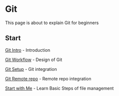 # Git

This page is about to explain Git for beginners

## Start

[Git Intro](git-intro.md) - Introduction

[Git Workflow](git-architecture.md) - Design of Git

[Git Setup](git-setup/) - Git integration

[Git Remote repo](git-remote.md) - Remote repo integration 

[Start with Me](start-with-me/) - Learn Basic Steps of file management



